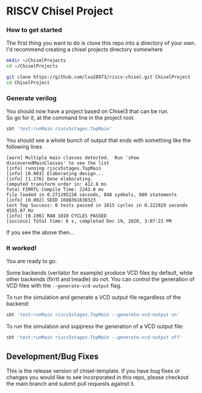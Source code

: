 RISCV Chisel Project
=======================

### How to get started
The first thing you want to do is clone this repo into a directory of your own.  I'd recommend creating a chisel projects directory somewhere
```sh
mkdir ~/ChiselProjects
cd ~/ChiselProjects

git clone https://github.com/lxu28973/riscv-chisel.git ChiselProject
cd ChiselProject
```

### Generate verilog
You should now have a project based on Chisel3 that can be run.<br/>
So go for it, at the command line in the project root.
```sh
sbt 'test:runMain riscv5stages.TopMain'
```

You should see a whole bunch of output that ends with something like the following lines
```
[warn] Multiple main classes detected.  Run 'show discoveredMainClasses' to see the list
[info] running riscv5stages.TopMain 
[info] [0.003] Elaborating design...
[info] [1.276] Done elaborating.
Computed transform order in: 412.8 ms
Total FIRRTL Compile Time: 2243.0 ms
file loaded in 0.271195238 seconds, 840 symbols, 809 statements
[info] [0.002] SEED 1608361638323
test Top Success: 0 tests passed in 1015 cycles in 0.222829 seconds 4555.07 Hz
[info] [0.196] RAN 1010 CYCLES PASSED
[success] Total time: 6 s, completed Dec 19, 2020, 3:07:23 PM
```
If you see the above then...

### It worked!
You are ready to go. 

Some backends (verilator for example) produce VCD files by default, while other backends (firrtl and treadle) do not.
You can control the generation of VCD files with the `--generate-vcd-output` flag.

To run the simulation and generate a VCD output file regardless of the backend:
```bash
sbt 'test:runMain riscv5stages.TopMain --generate-vcd-output on'
```

To run the simulation and suppress the generation of a VCD output file:
```bash
sbt 'test:runMain riscv5stages.TopMain --generate-vcd-output off'
```

## Development/Bug Fixes
This is the release version of chisel-template. If you have bug fixes or
changes you would like to see incorporated in this repo, please checkout
the main branch and submit pull requests against it.
